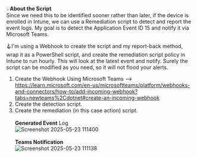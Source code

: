 💡**About the Script**
<br>
Since we need this to be identified sooner rather than later, if the device is enrolled in Intune, we can use a Remediation script to detect and report the event logs. My goal is to detect the Application Event ID 15 and notify it via Microsoft Teams.

🪝I'm using a Webhook to create the script and my report-back method, wrap it as a PowerShell script, and create the remediation script policy in Intune to run hourly. This will look at the latest event and notify. Surely the script can be modified as you need, so it will not flood your alerts.

1. Create the Webhook Using Microsoft Teams --> https://learn.microsoft.com/en-us/microsoftteams/platform/webhooks-and-connectors/how-to/add-incoming-webhook?tabs=newteams%2Cdotnet#create-an-incoming-webhook
2. Create the detection script.
3. Create the remediation (in this case action) script.
<br><br>
**Generated Event** Log<br>
![Screenshot 2025-05-23 111400](https://github.com/user-attachments/assets/f7cec1b2-31cb-4890-a4f7-2cac41446be3)
<br><br>
**Teams Notification**<br>
![Screenshot 2025-05-23 111138](https://github.com/user-attachments/assets/19089a7d-f919-496a-a6a4-9596e161fdc4)

